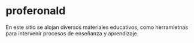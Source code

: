 # proferonald
En este sitio se alojan diversos materiales educativos, como herramietnas para intervenir procesos de enseñanza y aprendizaje.

